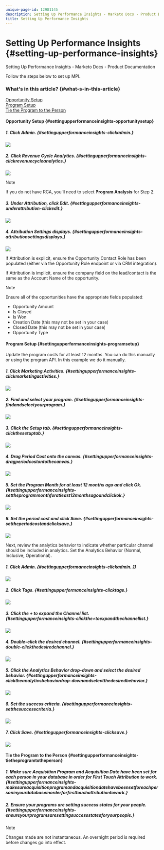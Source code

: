 ```yaml
---
unique-page-id: 12981145
description: Setting Up Performance Insights - Marketo Docs - Product Documentation
title: Setting Up Performance Insights
---
```


# Setting Up Performance Insights {#setting-up-performance-insights}

Setting Up Performance Insights - Marketo Docs - Product Documentation

Follow the steps below to set up MPI.

### What's in this article? {#what-s-in-this-article}

[Opportunity Setup](#settingupperformanceinsights-opportunitysetup)  
[Program Setup](#settingupperformanceinsights-programsetup)  
[Tie the Program to the Person](#settingupperformanceinsights-tietheprogramtotheperson)

#### Opportunity Setup {#settingupperformanceinsights-opportunitysetup}

##### 1. Click Admin. {#settingupperformanceinsights-clickadmin.}

![](assets/admin.png)

##### 2. Click Revenue Cycle Analytics. {#settingupperformanceinsights-clickrevenuecycleanalytics.}

![](assets/two-2.png)

>[!NOTE]
>
>If you do not have RCA, you'll need to select **Program Analysis** for Step 2.

##### 3. Under Attribution, click Edit. {#settingupperformanceinsights-underattribution-clickedit.}

![](assets/three-1.png)

##### 4. Attribution Settings displays. {#settingupperformanceinsights-attributionsettingsdisplays.}

![](assets/four-2.png)

If Attribution is explicit, ensure the Opportunity Contact Role has been populated (either via the Opportunity Role endpoint or via CRM integration).

If Attribution is implicit, ensure the company field on the lead/contact is the same as the Account Name of the opportunity.

>[!NOTE]
>
>Ensure all of the opportunities have the appropriate fields populated:
>
>* Opportunity Amount
>* Is Closed
>* Is Won
>* Creation Date (this may not be set in your case)
>* Closed Date (this may not be set in your case)
>* Opportunity Type
>

#### Program Setup {#settingupperformanceinsights-programsetup}

Update the program costs for at least 12 months. You can do this manually or using the program API. In this example we do it manually.

##### 1. Click Marketing Activities. {#settingupperformanceinsights-clickmarketingactivities.}

![](assets/ma.png)

##### 2. Find and select your program. {#settingupperformanceinsights-findandselectyourprogram.}

![](assets/select-program.png)

##### 3. Click the Setup tab. {#settingupperformanceinsights-clickthesetuptab.}

![](assets/setup-tab.png)

##### 4. Drag Period Cost onto the canvas. {#settingupperformanceinsights-dragperiodcostontothecanvas.}

![](assets/period-cost.png)

##### 5. Set the Program Month for at least 12 months ago and click Ok. {#settingupperformanceinsights-settheprogrammonthforatleast12monthsagoandclickok.}

![](assets/set-period.png)

##### 6. Set the period cost and click Save. {#settingupperformanceinsights-settheperiodcostandclicksave.}

![](assets/set-cost.png)

Next, review the analytics behavior to indicate whether particular channel should be included in analytics. Set the Analytics Behavior (Normal, Inclusive, Operational).

##### 1. Click Admin. {#settingupperformanceinsights-clickadmin..1}

![](assets/admin.png)

##### 2. Click Tags. {#settingupperformanceinsights-clicktags.}

![](assets/tags.png)

##### 3. Click the + to expand the Channel list. {#settingupperformanceinsights-clickthe+toexpandthechannellist.}

![](assets/channel.png)

##### 4. Double-click the desired channel. {#settingupperformanceinsights-double-clickthedesiredchannel.}

![](assets/channel-click.png)

##### 5. Click the Analytics Behavior drop-down and select the desired behavior. {#settingupperformanceinsights-clicktheanalyticsbehaviordrop-downandselectthedesiredbehavior.}

![](assets/edit-channel.png)

##### 6. Set the success criteria. {#settingupperformanceinsights-setthesuccesscriteria.}

![](assets/success.png)

##### 7. Click Save. {#settingupperformanceinsights-clicksave.}

![](assets/save.png)

#### Tie the Program to the Person {#settingupperformanceinsights-tietheprogramtotheperson}

##### 1. Make sure Acquisition Program and Acquisition Date have been set for each person in your database in order for First Touch Attribution to work. {#settingupperformanceinsights-makesureacquisitionprogramandacquisitiondatehavebeensetforeachpersoninyourdatabaseinorderforfirsttouchattributiontowork.}

##### 2. Ensure your programs are setting success states for your people. {#settingupperformanceinsights-ensureyourprogramsaresettingsuccessstatesforyourpeople.}

>[!NOTE]
>
>Changes made are not instantaneous. An overnight period is required before changes go into effect.

